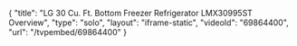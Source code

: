 {
    "title": "LG 30 Cu. Ft. Bottom Freezer Refrigerator LMX30995ST Overview",
    "type": "solo",
    "layout": "iframe-static",
    "videoId": "69864400",
    "url": "\/tvpembed\/69864400"
}